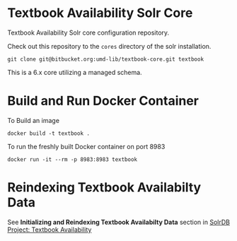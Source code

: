 Textbook Availability Solr Core
=================

Textbook Availability Solr core configuration repository.


Check out this repository to the `cores` directory of the solr installation.

```
git clone git@bitbucket.org:umd-lib/textbook-core.git textbook
```

This is a 6.x core utilizing a managed schema.


Build and Run Docker Container
=================

To Build an image

```
docker build -t textbook .
```

To run the freshly built Docker container on port 8983

```
docker run -it --rm -p 8983:8983 textbook
```


Reindexing Textbook Availabilty Data
=======================
See **Initializing and Reindexing Textbook Availabilty Data** section in [SolrDB Project: Textbook Availability](https://confluence.umd.edu/display/LIB/SolrDB+Project%3A+Textbook+Availability)
